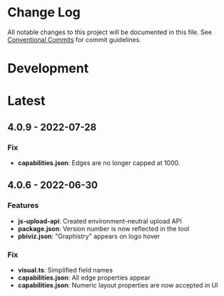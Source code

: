 # Change Log

All notable changes to this project will be documented in this file.
See [Conventional Commits](https://conventionalcommits.org) for commit guidelines.

# Development

# Latest

## 4.0.9 - 2022-07-28

### Fix 

- **capabilities.json**: Edges are no longer capped at 1000.


## 4.0.6 - 2022-06-30

### Features

- **js-upload-api**: Created environment-neutral upload API
- **package.json**: Version number is now reflected in the tool
- **pbiviz.json**: "Graphistry" appears on logo hover


### Fix

- **visual.ts**: Simplified field names
- **capabilities.json**: All edge properties appear
- **capabilities.json**: Numeric layout properties are now accepted in UI


